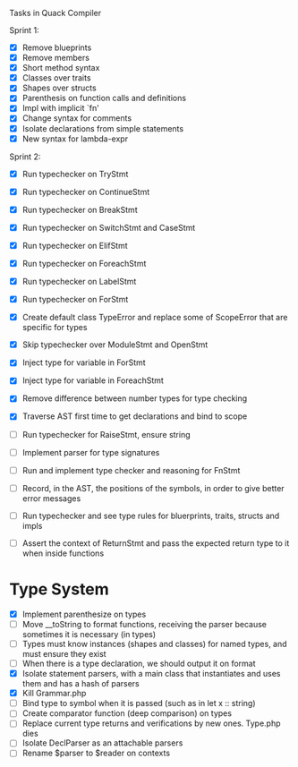 Tasks in Quack Compiler

Sprint 1:

- [x] Remove blueprints
- [x] Remove members
- [x] Short method syntax
- [x] Classes over traits
- [x] Shapes over structs
- [x] Parenthesis on function calls and definitions
- [x] Impl with implicit `fn'
- [x] Change syntax for comments
- [x] Isolate declarations from simple statements
- [x] New syntax for lambda-expr

Sprint 2:

- [x] Run typechecker on TryStmt
- [x] Run typechecker on ContinueStmt
- [x] Run typechecker on BreakStmt
- [x] Run typechecker on SwitchStmt and CaseStmt
- [x] Run typechecker on ElifStmt
- [x] Run typechecker on ForeachStmt
- [x] Run typechecker on LabelStmt
- [x] Run typechecker on ForStmt
- [x] Create default class TypeError and replace some of ScopeError that are specific for types
- [x] Skip typechecker over ModuleStmt and OpenStmt
- [x] Inject type for variable in ForStmt
- [x] Inject type for variable in ForeachStmt
- [x] Remove difference between number types for type checking
- [x] Traverse AST first time to get declarations and bind to scope

- [ ] Run typechecker for RaiseStmt, ensure string
- [ ] Implement parser for type signatures
- [ ] Run and implement type checker and reasoning for FnStmt
- [ ] Record, in the AST, the positions of the symbols, in order to give better error messages
- [ ] Run typechecker and see type rules for bluerprints, traits, structs and impls
- [ ] Assert the context of ReturnStmt and pass the expected return type to it when inside functions

# Type System

- [x] Implement parenthesize on types
- [ ] Move __toString to format functions, receiving the parser because sometimes it is necessary (in types)
- [ ] Types must know instances (shapes and classes) for named types, and must ensure they exist
- [ ] When there is a type declaration, we should output it on format
- [x] Isolate statement parsers, with a main class that instantiates and uses them and has a hash of parsers
- [x] Kill Grammar.php
- [ ] Bind type to symbol when it is passed (such as in let x :: string)
- [ ] Create comparator function (deep comparison) on types
- [ ] Replace current type returns and verifications by new ones. Type.php dies
- [ ] Isolate DeclParser as an attachable parsers
- [ ] Rename $parser to $reader on contexts
